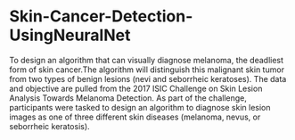 # Skin-Cancer-Detection-UsingNeuralNet
 To design an algorithm that can visually diagnose melanoma, the deadliest form of skin cancer.The algorithm will distinguish this malignant skin tumor from two types of benign lesions (nevi and seborrheic keratoses).  The data and objective are pulled from the 2017 ISIC Challenge on Skin Lesion Analysis Towards Melanoma Detection. As part of the challenge, participants were tasked to design an algorithm to diagnose skin lesion images as one of three different skin diseases (melanoma, nevus, or seborrheic keratosis).
